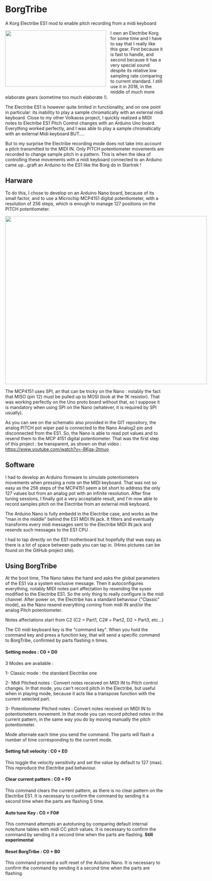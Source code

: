 # BorgTribe
A Korg Electribe ES1 mod to enable pitch recording from a midi keyboard

<a href="https://3.bp.blogspot.com/-L-vnz9OfxlU/WqVO8Esta4I/AAAAAAAAANc/KfdmPknEjdE51xwFZMG_CuVDMzH1P7KtQCLcBGAs/s1600/Electribe-ES1-770x433.png" imageanchor="1" style="clear: left; float: left; margin-bottom: 1em; margin-right: 1em;"><img border="0" data-original-height="433" data-original-width="770" height="179" src="https://3.bp.blogspot.com/-L-vnz9OfxlU/WqVO8Esta4I/AAAAAAAAANc/KfdmPknEjdE51xwFZMG_CuVDMzH1P7KtQCLcBGAs/s320/Electribe-ES1-770x433.png" width="320" /></a>


I own an Electribe Korg for some time and I have to say that I really like this gear.  First because it is fast to handle, and second because it has a very special sound despite its relative low sampling rate comparing to current standard. I still use it in 2018, in the middle of much more elaborate gears (sometime too much elaborate !).

The Electribe ES1 is however quite limited in functionality, and on one point in particular: its inability to play a sample chromatically with an external midi keyboard.  Close to my other Volkaoss project, I quickly realized a MIDI notes to Electribe ES1 Pitch Control changes with an Arduino Uno board. Everything worked perfectly, and I was able to play a sample chromatically with an external Midi keyboard BUT....

But to my surprise the Electribe recording mode does not take into account a pitch transmitted to the MIDI IN.  Only PITCH potentiometer movements are recorded to change sample pitch in a pattern.  This is when the idea of controlling these movements with a midi keyboard connected to an Arduino came up...graft an Arduino to the ES1 like the Borg do in Startrek !

## Harware
To do this, I chose to develop on an Arduino Nano board, because of its small factor, and to use a Microchip MCP4151 digital potentiometer, with a resolution of 256 steps, which is enough to manage 127 positions on the PITCH potentiometer. 

<a href="https://2.bp.blogspot.com/-O7bXoyTK9XA/WqVa-vA7vYI/AAAAAAAAAOA/q2avoGy6UwYW0HHfWyhIHsk2GISHa2fwwCLcBGAs/s1600/borgtribe_schematic.jpg" imageanchor="1" style="clear: left; float: left; margin-bottom: 1em; margin-right: 1em;"><img border="0" data-original-height="1268" data-original-width="1518" height="534" src="https://2.bp.blogspot.com/-O7bXoyTK9XA/WqVa-vA7vYI/AAAAAAAAAOA/q2avoGy6UwYW0HHfWyhIHsk2GISHa2fwwCLcBGAs/s640/borgtribe_schematic.jpg" width="640" /></a>

The MCP4151 uses SPI, an that can be tricky on the Nano : notably the fact that MISO (pin 12) must be pulled up to MOSI (look at the 1K resistor).  That was working perfectly on the Uno proto board without that, so I suppose it is mandatory when using SPI on the Nano (whatever, it is required by SPI usually).

As you can see on the schematic also provided in the GIT repository, the analog PITCH pot wiper pad is connected to the Nano Analog2 pin and disconnected from the ES1.  So, the Nano is able to read pot values and to resend them to the MCP 4151 digital potentiometer.  That was the first step of this project : be transparent, as shown on that video : https://www.youtube.com/watch?v=-8Kga-2tmuo

## Software

I had to develop an Arduino firmware to simulate potentiometers movements when pressing a note on the MIDI keyboard. That was not so easy as the 256 steps of the MCP4151 seem a bit short to address the only 127 values but from an analog pot with an infinite resolution.  After fine tuning sessions, I finally got a very acceptable result, and I'm now able to record samples pitch on the Electribe from an external midi keyboard.

The Arduino Nano is fully embedd in the Electribe case, and works as the "man in the middle" behind the ES1 MIDI IN jack. It filters and eventually transforms every midi messages sent to the Electribe MIDI IN jack and resends such messages to the ES1 CPU .

I had to tap directly on the ES1 motherboard but hopefully that was easy as there is a lot of space between pads you can tap in. (Hires pictures can be found on the GitHub project site). 

## Using BorgTribe

At the boot time, The Nano takes the hand and asks the global parameters of the ES1 via a system exclusive message.  Then it autoconfigures everything, notably MIDI notes part affectation by resending the sysex modified to the Electribe ES1.  So the only thing to really configure is the midi channel. After power on, the Electribe has a standard behaviour ("Classic" mode), as the Nano resend everything coming  from midi IN and/or the analog Pitch potentiometer.

Notes affectations start from C2 (C2 = Part1, C2# = Part2, D2 = Part3, etc...)

The C0 midi keyboard key is the "command key".
When you hold the command key and press a function key, that will send a specific command to BorgTribe, confirmed by parts flashing n times.

#### Setting modes : C0 + D0

3 Modes are available :

1- Classic mode : the standard Electribe one

2- Midi Pitched notes : Convert notes received on MIDI IN to Pitch control changes.  In that mode, you can't record pitch in the Electribe, but useful when in playing mode, because it acts like a transpose function with the current selected part.

3- Potentiometer Pitched notes : Convert notes received on MIDI IN to potentiometers movement. In that mode you can record pitched notes in the current pattern, in the same way you do by moving manually the pitch potentiometer.

Mode alternate each time you send the command.  The parts will flash a number of time corresponding to the current mode.

#### Setting full velocity : C0 + E0

This toggle the velocity sensitivity and set the value by default to 127 (max).  This reproduce the Electribe pad behaviour.

#### Clear current pattern : C0 + F0

This command clears the current pattern, as there is no clear pattern on the Electribe ES1. It is necessary to confirm the command by sending it a second time when the parts are flashing 5 time.

#### Auto tune Key  : C0 + F0#

This command attempts an autotuning by comparing default internal note/tune tables with midi CC pitch values. It is necessary to confirm the command by sending it a second time when the parts are flashing.
**Still experimental**


#### Reset BorgTribe : C0 + B0

This command proceed a soft reset of the Arduino Nano. It is necessary to confirm the command by sending it a second time when the parts are flashing.
